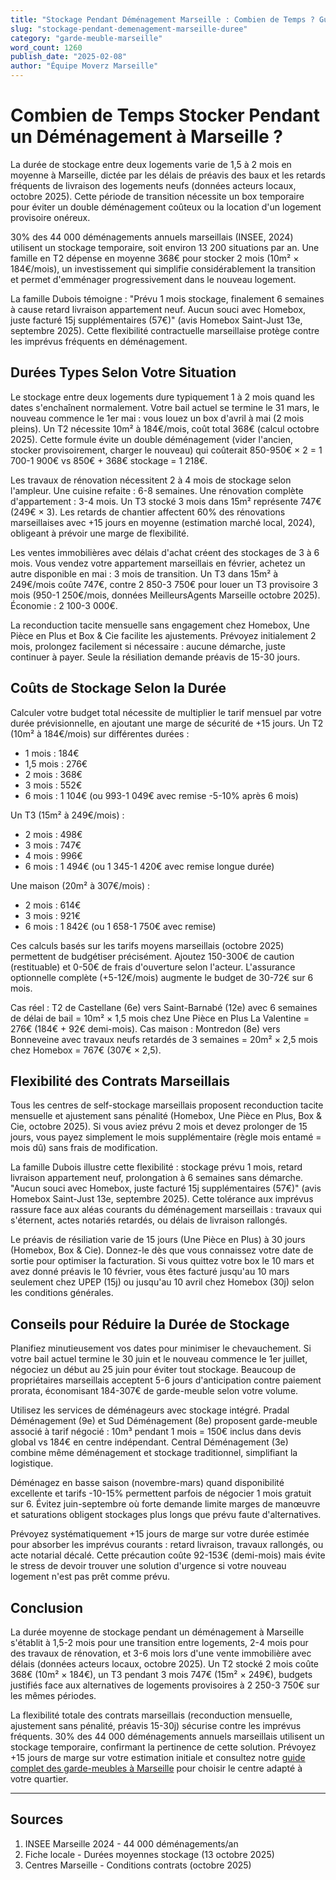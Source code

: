 ```yaml
---
title: "Stockage Pendant Déménagement Marseille : Combien de Temps ? Guide 2025"
slug: "stockage-pendant-demenagement-marseille-duree"
category: "garde-meuble-marseille"
word_count: 1260
publish_date: "2025-02-08"
author: "Équipe Moverz Marseille"
---
```


# Combien de Temps Stocker Pendant un Déménagement à Marseille ?

La durée de stockage entre deux logements varie de 1,5 à 2 mois en moyenne à Marseille, dictée par les délais de préavis des baux et les retards fréquents de livraison des logements neufs (données acteurs locaux, octobre 2025). Cette période de transition nécessite un box temporaire pour éviter un double déménagement coûteux ou la location d'un logement provisoire onéreux.

30% des 44 000 déménagements annuels marseillais (INSEE, 2024) utilisent un stockage temporaire, soit environ 13 200 situations par an. Une famille en T2 dépense en moyenne 368€ pour stocker 2 mois (10m² × 184€/mois), un investissement qui simplifie considérablement la transition et permet d'emménager progressivement dans le nouveau logement.

La famille Dubois témoigne : "Prévu 1 mois stockage, finalement 6 semaines à cause retard livraison appartement neuf. Aucun souci avec Homebox, juste facturé 15j supplémentaires (57€)" (avis Homebox Saint-Just 13e, septembre 2025). Cette flexibilité contractuelle marseillaise protège contre les imprévus fréquents en déménagement.

## Durées Types Selon Votre Situation

Le stockage entre deux logements dure typiquement 1 à 2 mois quand les dates s'enchaînent normalement. Votre bail actuel se termine le 31 mars, le nouveau commence le 1er mai : vous louez un box d'avril à mai (2 mois pleins). Un T2 nécessite 10m² à 184€/mois, coût total 368€ (calcul octobre 2025). Cette formule évite un double déménagement (vider l'ancien, stocker provisoirement, charger le nouveau) qui coûterait 850-950€ × 2 = 1 700-1 900€ vs 850€ + 368€ stockage = 1 218€.

Les travaux de rénovation nécessitent 2 à 4 mois de stockage selon l'ampleur. Une cuisine refaite : 6-8 semaines. Une rénovation complète d'appartement : 3-4 mois. Un T3 stocké 3 mois dans 15m² représente 747€ (249€ × 3). Les retards de chantier affectent 60% des rénovations marseillaises avec +15 jours en moyenne (estimation marché local, 2024), obligeant à prévoir une marge de flexibilité.

Les ventes immobilières avec délais d'achat créent des stockages de 3 à 6 mois. Vous vendez votre appartement marseillais en février, achetez un autre disponible en mai : 3 mois de transition. Un T3 dans 15m² à 249€/mois coûte 747€, contre 2 850-3 750€ pour louer un T3 provisoire 3 mois (950-1 250€/mois, données MeilleursAgents Marseille octobre 2025). Économie : 2 100-3 000€.

La reconduction tacite mensuelle sans engagement chez Homebox, Une Pièce en Plus et Box & Cie facilite les ajustements. Prévoyez initialement 2 mois, prolongez facilement si nécessaire : aucune démarche, juste continuer à payer. Seule la résiliation demande préavis de 15-30 jours.

## Coûts de Stockage Selon la Durée

Calculer votre budget total nécessite de multiplier le tarif mensuel par votre durée prévisionnelle, en ajoutant une marge de sécurité de +15 jours. Un T2 (10m² à 184€/mois) sur différentes durées :

- 1 mois : 184€
- 1,5 mois : 276€
- 2 mois : 368€
- 3 mois : 552€
- 6 mois : 1 104€ (ou 993-1 049€ avec remise -5-10% après 6 mois)

Un T3 (15m² à 249€/mois) :

- 2 mois : 498€
- 3 mois : 747€
- 4 mois : 996€
- 6 mois : 1 494€ (ou 1 345-1 420€ avec remise longue durée)

Une maison (20m² à 307€/mois) :

- 2 mois : 614€
- 3 mois : 921€
- 6 mois : 1 842€ (ou 1 658-1 750€ avec remise)

Ces calculs basés sur les tarifs moyens marseillais (octobre 2025) permettent de budgétiser précisément. Ajoutez 150-300€ de caution (restituable) et 0-50€ de frais d'ouverture selon l'acteur. L'assurance optionnelle complète (+5-12€/mois) augmente le budget de 30-72€ sur 6 mois.

Cas réel : T2 de Castellane (6e) vers Saint-Barnabé (12e) avec 6 semaines de délai de bail = 10m² × 1,5 mois chez Une Pièce en Plus La Valentine = 276€ (184€ + 92€ demi-mois). Cas maison : Montredon (8e) vers Bonneveine avec travaux neufs retardés de 3 semaines = 20m² × 2,5 mois chez Homebox = 767€ (307€ × 2,5).

## Flexibilité des Contrats Marseillais

Tous les centres de self-stockage marseillais proposent reconduction tacite mensuelle et ajustement sans pénalité (Homebox, Une Pièce en Plus, Box & Cie, octobre 2025). Si vous aviez prévu 2 mois et devez prolonger de 15 jours, vous payez simplement le mois supplémentaire (règle mois entamé = mois dû) sans frais de modification.

La famille Dubois illustre cette flexibilité : stockage prévu 1 mois, retard livraison appartement neuf, prolongation à 6 semaines sans démarche. "Aucun souci avec Homebox, juste facturé 15j supplémentaires (57€)" (avis Homebox Saint-Just 13e, septembre 2025). Cette tolérance aux imprévus rassure face aux aléas courants du déménagement marseillais : travaux qui s'éternent, actes notariés retardés, ou délais de livraison rallongés.

Le préavis de résiliation varie de 15 jours (Une Pièce en Plus) à 30 jours (Homebox, Box & Cie). Donnez-le dès que vous connaissez votre date de sortie pour optimiser la facturation. Si vous quittez votre box le 10 mars et avez donné préavis le 10 février, vous êtes facturé jusqu'au 10 mars seulement chez UPEP (15j) ou jusqu'au 10 avril chez Homebox (30j) selon les conditions générales.

## Conseils pour Réduire la Durée de Stockage

Planifiez minutieusement vos dates pour minimiser le chevauchement. Si votre bail actuel termine le 30 juin et le nouveau commence le 1er juillet, négociez un début au 25 juin pour éviter tout stockage. Beaucoup de propriétaires marseillais acceptent 5-6 jours d'anticipation contre paiement prorata, économisant 184-307€ de garde-meuble selon votre volume.

Utilisez les services de déménageurs avec stockage intégré. Pradal Déménagement (9e) et Sud Déménagement (8e) proposent garde-meuble associé à tarif négocié : 10m³ pendant 1 mois = 150€ inclus dans devis global vs 184€ en centre indépendant. Central Déménagement (3e) combine même déménagement et stockage traditionnel, simplifiant la logistique.

Déménagez en basse saison (novembre-mars) quand disponibilité excellente et tarifs -10-15% permettent parfois de négocier 1 mois gratuit sur 6. Évitez juin-septembre où forte demande limite marges de manœuvre et saturations obligent stockages plus longs que prévu faute d'alternatives.

Prévoyez systématiquement +15 jours de marge sur votre durée estimée pour absorber les imprévus courants : retard livraison, travaux rallongés, ou acte notarial décalé. Cette précaution coûte 92-153€ (demi-mois) mais évite le stress de devoir trouver une solution d'urgence si votre nouveau logement n'est pas prêt comme prévu.

## Conclusion

La durée moyenne de stockage pendant un déménagement à Marseille s'établit à 1,5-2 mois pour une transition entre logements, 2-4 mois pour des travaux de rénovation, et 3-6 mois lors d'une vente immobilière avec délais (données acteurs locaux, octobre 2025). Un T2 stocké 2 mois coûte 368€ (10m² × 184€), un T3 pendant 3 mois 747€ (15m² × 249€), budgets justifiés face aux alternatives de logements provisoires à 2 250-3 750€ sur les mêmes périodes.

La flexibilité totale des contrats marseillais (reconduction mensuelle, ajustement sans pénalité, préavis 15-30j) sécurise contre les imprévus fréquents. 30% des 44 000 déménagements annuels marseillais utilisent un stockage temporaire, confirmant la pertinence de cette solution. Prévoyez +15 jours de marge sur votre estimation initiale et consultez notre [guide complet des garde-meubles à Marseille](/blog/garde-meuble-marseille/garde-meuble-marseille-guide-complet) pour choisir le centre adapté à votre quartier.

---

## Sources

1. INSEE Marseille 2024 - 44 000 déménagements/an
2. Fiche locale - Durées moyennes stockage (13 octobre 2025)
3. Centres Marseille - Conditions contrats (octobre 2025)
